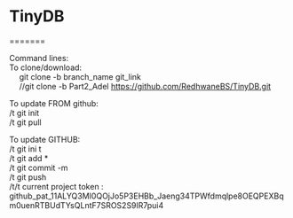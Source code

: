 # TinyDB

=======

Command lines: <br />
To clone/download: <br />
&emsp;	git clone -b branch_name git_link <br />
&emsp;	//git clone -b Part2_Adel https://github.com/RedhwaneBS/TinyDB.git <br />


To update FROM github:<br />
/t	git init <br />
/t	git pull <br />


To update GITHUB: <br />
/t	git ini t<br />
/t	git add * <br />
/t	git commit -m <br />
/t	git push <br />
/t/t		current project token : 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 <br />


